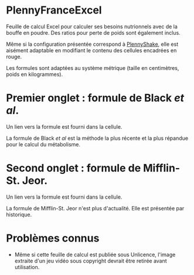 # PlennyFranceExcel
Feuille de calcul Excel pour calculer ses besoins nutrionnels avec de la bouffe en poudre. Des ratios pour perte de poids sont également inclus. 

Même si la configuration présentée correspond à [PlennyShake](https://plennyfrance.fr/products/plenny-shake), elle est aisément adaptable en modifiant le contenu des cellules encadrées en rouge. 

Les formules sont adaptées au système métrique (taille en centimètres, poids en kilogrammes). 

# Premier onglet : formule de Black *et al*.
Un lien vers la formule est fourni dans la cellule. 

La formule de Black *et al* est la méthode la plus récente et la plus répandue pour le calcul du métabolisme. 

# Second onglet : formule de Mifflin-St. Jeor. 

Un lien vers la formule est fourni dans la cellule. 

La formule de Mifflin-St. Jeor n'est plus d'actualité. Elle est présentée par historique. 

# Problèmes connus 

* Même si cette feuille de calcul est publiée sous Unlicence, l'image extraite d'un jeu vidéo sous copyright devrait être retirée avant utilisation. 
